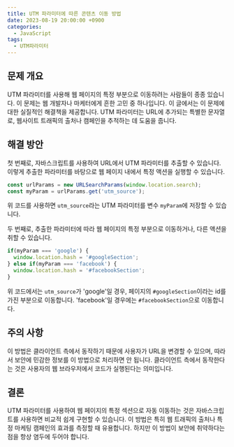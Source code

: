 ```yaml
---
title: UTM 파라미터에 따른 콘텐츠 이동 방법
date: 2023-08-19 20:00:00 +0900
categories:
  - JavaScript
tags:
  - UTM파라미터
---
```


## 문제 개요

UTM 파라미터를 사용해 웹 페이지의 특정 부분으로 이동하려는 사람들이 종종 있습니다. 이 문제는 웹 개발자나 마케터에게 흔한 고민 중 하나입니다. 이 글에서는 이 문제에 대한 실질적인 해결책을 제공합니다. UTM 파라미터는 URL에 추가되는 특별한 문자열로, 웹사이트 트래픽의 출처나 캠페인을 추적하는 데 도움을 줍니다.

## 해결 방안

첫 번째로, 자바스크립트를 사용하여 URL에서 UTM 파라미터를 추출할 수 있습니다. 이렇게 추출한 파라미터를 바탕으로 웹 페이지 내에서 특정 액션을 실행할 수 있습니다.

```javascript
const urlParams = new URLSearchParams(window.location.search);
const myParam = urlParams.get('utm_source');
```

위 코드를 사용하면 `utm_source`라는 UTM 파라미터를 변수 `myParam`에 저장할 수 있습니다.

두 번째로, 추출한 파라미터에 따라 웹 페이지의 특정 부분으로 이동하거나, 다른 액션을 취할 수 있습니다.

```javascript
if(myParam === 'google') {
  window.location.hash = '#googleSection';
} else if(myParam === 'facebook') {
  window.location.hash = '#facebookSection';
}
```

위 코드에서는 `utm_source`가 'google'일 경우, 페이지의 `#googleSection`이라는 id를 가진 부분으로 이동합니다. 'facebook'일 경우에는 `#facebookSection`으로 이동합니다.

## 주의 사항

이 방법은 클라이언트 측에서 동작하기 때문에 사용자가 URL을 변경할 수 있으며, 따라서 보안에 민감한 정보를 이 방법으로 처리하면 안 됩니다. 클라이언트 측에서 동작한다는 것은 사용자의 웹 브라우저에서 코드가 실행된다는 의미입니다.

## 결론

UTM 파라미터를 사용하여 웹 페이지의 특정 섹션으로 자동 이동하는 것은 자바스크립트를 사용하면 비교적 쉽게 구현할 수 있습니다. 이 방법은 특히 웹 트래픽의 출처나 특정 마케팅 캠페인의 효과를 측정할 때 유용합니다. 하지만 이 방법이 보안에 취약하다는 점을 항상 염두에 두어야 합니다.